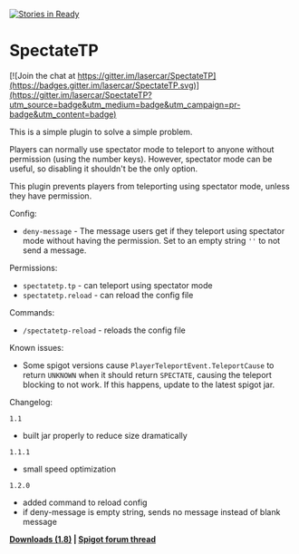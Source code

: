 [![Stories in Ready](https://badge.waffle.io/lasercar/SpectateTP.png?label=ready&title=Ready)](https://waffle.io/lasercar/SpectateTP)
# SpectateTP

[![Join the chat at https://gitter.im/lasercar/SpectateTP](https://badges.gitter.im/lasercar/SpectateTP.svg)](https://gitter.im/lasercar/SpectateTP?utm_source=badge&utm_medium=badge&utm_campaign=pr-badge&utm_content=badge)

This is a simple plugin to solve a simple problem.

Players can normally use spectator mode to teleport to anyone without permission (using the number keys). However, spectator mode can be useful, so disabling it shouldn't be the only option.

This plugin prevents players from teleporting using spectator mode, unless they have permission.

Config:
- `deny-message` - The message users get if they teleport using spectator mode without having the permission. Set to an empty string `''` to not send a message.

Permissions:
- `spectatetp.tp` - can teleport using spectator mode
- `spectatetp.reload` - can reload the config file

Commands:
- `/spectatetp-reload` - reloads the config file

Known issues:
- Some spigot versions cause `PlayerTeleportEvent.TeleportCause` to return `UNKNOWN` when it should return `SPECTATE`, causing the teleport blocking to not work. If this happens, update to the latest spigot jar.

Changelog:

`1.1`
- built jar properly to reduce size dramatically

`1.1.1`
- small speed optimization

`1.2.0`
- added command to reload config
- if deny-message is empty string, sends no message instead of blank message

**[Downloads (1.8)](https://github.com/lasercar/SpectateTP/releases) | [Spigot forum thread](https://www.spigotmc.org/resources/spectatetp.12003)**

